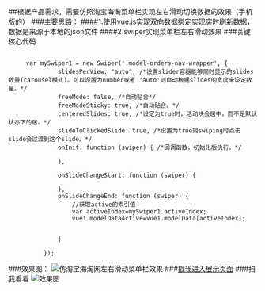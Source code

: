 ##根据产品需求，需要仿照淘宝海淘菜单栏实现左右滑动切换数据的效果（手机版的）
###主要思路：
####1.使用vue.js实现双向数据绑定实现实时刷新数据，数据是来源于本地的json文件
####2.swiper实现菜单栏左右滑动效果
###关键核心代码
<pre><code>
     var mySwiper1 = new Swiper('.model-orders-nav-wrapper', {
              slidesPerView: "auto", /*设置slider容器能够同时显示的slides数量(carousel模式)。可以设置为number或者 'auto'则自动根据slides的宽度来设定数量。*/
              freeMode: false, /*自动贴合*/
              freeModeSticky: true, /*自动贴合。*/
              centeredSlides: true, /*设定为true时，活动块会居中，而不是默认状态下的居。*/
              slideToClickedSlide: true, /*设置为true则swiping时点击slide会过渡到这个slide。*/
              onInit: function (swiper) { /*回调函数，初始化后执行。*/

              },

              onSlideChangeStart: function (swiper) {

              },
              onSlideChangeEnd: function (swiper) {
                  //获取active的索引值
                  var activeIndex=mySwiper1.activeIndex;
                  vue1.modelDataActive=vue1.modelData[activeIndex];


              }

          });
</pre></code>
###效果图：
![仿淘宝海淘网左右滑动菜单栏效果](https://github.com/nobrokenboy/swiper-leftright-slide/blob/master/slideleftRight.gif)
###[戳我进入展示页面](http://nobrokenboy.me/swiper-leftright-slide/2016-10-13-swiper-menu.html)
###扫我看看
![效果图](https://github.com/nobrokenboy/swiper-leftright-slide/blob/master/leftright.png)
